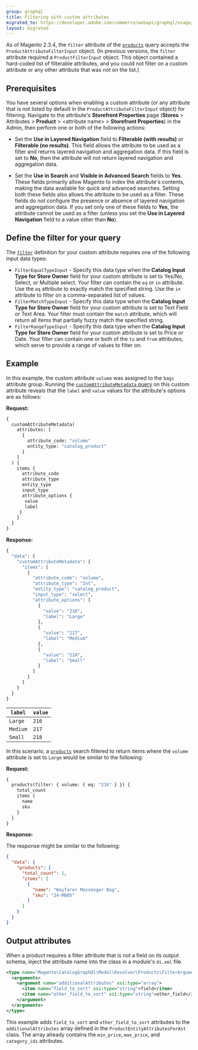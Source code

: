 ```yaml
---
group: graphql
title: Filtering with custom attributes
migrated_to: https://developer.adobe.com/commerce/webapi/graphql/usage/custom-filters/
layout: migrated
---
```


As of Magento 2.3.4, the `filter` attribute of the [`products`]({{page.baseurl}}/graphql/queries/products.html) query accepts the `ProductAttributeFilterInput` object. (In previous versions, the `filter` attribute required a `ProductFilterInput` object. This object contained a hard-coded list of filterable attributes, and you could not filter on a custom attribute or any other attribute that was not on the list.)

## Prerequisites

You have several options when enabling a custom attribute (or any attribute that is not listed by default in the `ProductAttributeFilterInput` object) for filtering. Navigate to the attribute's **Storefront Properties** page (**Stores** > Attributes > **Product** > &lt;attribute name&gt; > **Storefront Properties**) in the Admin, then perform one or both of the following actions:

-  Set the **Use in Layered Navigation** field to **Filterable (with results)** or **Filterable (no results)**. This field allows the attribute to be used as a filter and returns layered navigation and aggregation data. If this field is set to **No**, then the attribute will not return layered navigation and aggregation data.

-  Set the **Use in Search** and **Visible in Advanced Search** fields to **Yes**. These fields primarily allow Magento to index the attribute's contents, making the data available for quick and advanced searches. Setting both these fields also allows the attribute to be used as a filter. These fields do not configure the presence or absence of layered navigation and aggregation data. If you set only one of these fields to **Yes**, the attribute cannot be used as a filter (unless you set the **Use in Layered Navigation** field to a value other than **No**).

## Define the filter for your query

The [`filter`]({{page.baseurl}}/graphql/queries/products.html#ProductFilterInput) definition for your custom attribute requires one of the following input data types:

-  `FilterEqualTypeInput` - Specify this data type when the **Catalog Input Type for Store Owner** field for your custom attribute is set to Yes/No, Select, or Multiple select. Your filter can contain the `eq` or `in` attribute. Use the `eq` attribute to exactly match the specified string. Use the `in` attribute to filter on a comma-separated list of values.
-  `FilterMatchTypeInput` - Specify this data type when the **Catalog Input Type for Store Owner** field for your custom attribute is set to Text Field or Text Area. Your filter must contain the `match` attribute, which will return all items that partially fuzzy match the specified string.
-  `FilterRangeTypeInput` - Specify this data type when the **Catalog Input Type for Store Owner** field for your custom attribute is set to Price or Date. Your filter can contain one or both of the `to` and `from` attributes, which serve to provide a range of values to filter on.

## Example

In this example, the custom attribute `volume` was assigned to the `bags` attribute group. Running the [`customAttributeMetadata` query]({{page.baseurl}}/graphql/queries/custom-attribute-metadata.html) on this custom attribute reveals that the `label` and `value` values for the attribute's options are as follows:

**Request:**

```graphql
{
  customAttributeMetadata(
    attributes: [
      {
        attribute_code: "volume"
        entity_type: "catalog_product"
      }
    ]
  ) {
    items {
      attribute_code
      attribute_type
      entity_type
      input_type
      attribute_options {
       value
       label
     }
    }
  }
}
```

**Response:**

```graphql
{
  "data": {
    "customAttributeMetadata": {
      "items": [
        {
          "attribute_code": "volume",
          "attribute_type": "Int",
          "entity_type": "catalog_product",
          "input_type": "select",
          "attribute_options": [
            {
              "value": "216",
              "label": "Large"
            },
            {
              "value": "217",
              "label": "Medium"
            },
            {
              "value": "218",
              "label": "Small"
            }
          ]
        }
      ]
    }
  }
}
```

`label` | `value`
--- | ---
`Large` | `216`
`Medium` | `217`
`Small` | `218`

In this scenario, a [`products`]({{page.baseurl}}/graphql/queries/products.html) search filtered to return items where the `volume` attribute is set to `Large` would be similar to the following:

**Request:**

```graphql
{
  products(filter: { volume: { eq: "216" } }) {
    total_count
    items {
      name
      sku
    }
  }
}
```

**Response:**

The response might be similar to the following:

```json
{
  "data": {
    "products": {
      "total_count": 1,
      "items": [
        {
          "name": "Wayfarer Messenger Bag",
          "sku": "24-MB05"
        }
      ]
    }
  }
}
```

## Output attributes

When a product requires a filter attribute that is not a field on its output schema, inject the attribute name into the class in a module's `di.xml` file.

```xml
<type name="Magento\CatalogGraphQl\Model\Resolver\Products\FilterArgument\ProductEntityAttributesForAst" >
  <arguments>
    <argument name="additionalAttributes" xsi:type="array">
      <item name="field_to_sort" xsi:type="string">field</item>
      <item name="other_field_to_sort" xsi:type="string">other_field</item>
    </argument>
  </arguments>
</type>
```

This example adds `field_to_sort` and `other_field_to_sort` attributes to the `additionalAttributes` array defined in the `ProductEntityAttributesForAst` class. The array already contains the `min_price`, `max_price`, and `category_ids` attributes.
